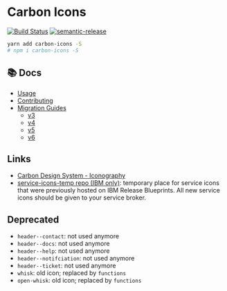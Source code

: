 # Carbon Icons

[![Build Status](https://travis-ci.org/carbon-design-system/carbon-icons.svg?branch=master)](https://travis-ci.org/carbon-design-system/carbon-icons) [![semantic-release](https://img.shields.io/badge/%20%20%F0%9F%93%A6%F0%9F%9A%80-semantic--release-e10079.svg)](https://github.com/semantic-release/semantic-release)


```sh
yarn add carbon-icons -S
# npm i carbon-icons -S
```

## :books: Docs

* [Usage](https://github.com/carbon-design-system/carbon-icons/blob/master/docs/usage.md)
* [Contributing](https://github.com/carbon-design-system/carbon-icons/blob/master/docs/contributing.md)
* [Migration Guides](https://github.com/carbon-design-system/carbon-icons/tree/master/docs/migration-guides)
  - [v3](https://github.com/carbon-design-system/carbon-icons/tree/master/docs/migration-guides/migration-v3.md)
  - [v4](https://github.com/carbon-design-system/carbon-icons/tree/master/docs/migration-guides/migration-v4.md)
  - [v5](https://github.com/carbon-design-system/carbon-icons/tree/master/docs/migration-guides/migration-v5.md)
  - [v6](https://github.com/carbon-design-system/carbon-icons/tree/master/docs/migration-guides/migration-v6.md)

## Links

- [Carbon Design System - Iconography](http://carbondesignsystem.com/style/iconography/library)
- [service-icons-temp repo (IBM only)](https://github.ibm.com/bthan/service-icons-temp): temporary place for service icons that were previously hosted on IBM Release Blueprints. All new service icons should be given to your service broker.

## Deprecated

- `header--contact`: not used anymore
- `header--docs`: not used anymore
- `header--help`: not used anymore
- `header--notifciation`: not used anymore
- `header--ticket`: not used anymore
- `whisk`: old icon; replaced by `functions`
- `open-whisk`: old icon; replaced by `functions`
